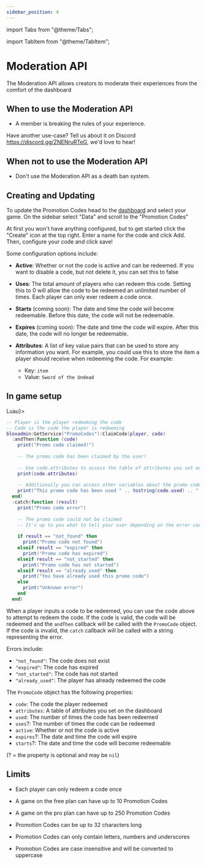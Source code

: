 ```yaml
---
sidebar_position: 4
---
```


import Tabs from "@theme/Tabs";

import TabItem from "@theme/TabItem";

# Moderation API

The Moderation API allows creators to moderate their experiences from the comfort of the dashboard  

## When to use the Moderation API

- A member is breaking the rules of your experience.

Have another use-case? Tell us about it on Discord
https://discord.gg/ZNENruRTeG, we'd love to hear!

## When not to use the Moderation API

- Don't use the Moderation API as a death ban system.

## Creating and Updating

To update the Promotion Codes head to the [dashboard](https://bloxadmin.com) and
select your game. On the sidebar select "Data" and scroll to the "Promotion
Codes"

At first you won't have anything configured, but to get started click the
"Create" icon at the top right. Enter a name for the code and click Add. Then,
configure your code and click save!

Some configuration options include:

- **Active**: Whether or not the code is active and can be redeemed. If you want
  to disable a code, but not delete it, you can set this to false

- **Uses**: The total amount of players who can redeem this code. Setting this
  to 0 will allow the code to be redeemed an unlimited number of times. Each
  player can only ever redeem a code once.

- **Starts** (coming soon): The date and time the code will become redeemable.
  Before this date, the code will not be redeemable.

- **Expires** (coming soon): The date and time the code will expire. After this
  date, the code will no longer be redeemable.

- **Attributes**: A list of key value pairs that can be used to store any
  information you want. For example, you could use this to store the item a
  player should receive when redeeming the code. For example:
  - Key: `item`
  - Value: `Sword of the Undead`

<!-- TODO: Picture -->

## In game setup

<Tabs>
<TabItem value="lua" label={<>Lua<i>u</i></>}>

```lua
-- Player is the player redeeming the code
-- Code is the code the player is redeeming
bloxadmin:GetService("PromoCodes"):ClaimCode(player, code)
  :andThen(function (code)
    print("Promo code claimed!")
    
    -- The promo code has been claimed by the user!
    
    -- Use code.attributes to access the table of attributes you set on the dashboard	
    print(code.attributes)
    
    -- Additionally you can access other variables about the promo code
    print("This promo code has been used " .. tostring(code.used) .. " times")
  end)
  :catch(function (result)
    print("Promo code error")
    
    -- The promo code could not be claimed
    -- It's up to you what to tell your user depending on the error code
    
    if result == "not_found" then
      print("Promo code not found")
    elseif result == "expired" then
      print("Promo code has expired")
    elseif result == "not_started" then
      print("Promo code has not started")
    elseif result == "already_used" then
      print("You have already used this promo code")
    else 
      print("Unknown error")
    end
  end)
```

When a player inputs a code to be redeemed, you can use the code above to
attempt to redeem the code. If the code is valid, the code will be redeemed and
the `andThen` callback will be called with the `PromoCode` object. If the code
is invalid, the `catch` callback will be called with a string representing the
error.

Errors include:

- `"not_found"`: The code does not exist
- `"expired"`: The code has expired
- `"not_started"`: The code has not started
- `"already_used"`: The player has already redeemed the code

The `PromoCode` object has the following properties:

- `code`: The code the player redeemed
- `attributes`: A table of attributes you set on the dashboard
- `used`: The number of times the code has been redeemed
- `uses`?: The number of times the code can be redeemed
- `active`: Whether or not the code is active
- `expires`?: The date and time the code will expire
- `starts`?: The date and time the code will become redeemable

(? = the property is optional and may be `nil`)
</TabItem>
</Tabs>

## Limits

- Each player can only redeem a code once

- A game on the free plan can have up to 10 Promotion Codes

- A game on the pro plan can have up to 250 Promotion Codes

- Promotion Codes can be up to 32 characters long

- Promotion Codes can only contain letters, numbers and underscores

- Promotion Codes are case insensitive and will be converted to uppercase
